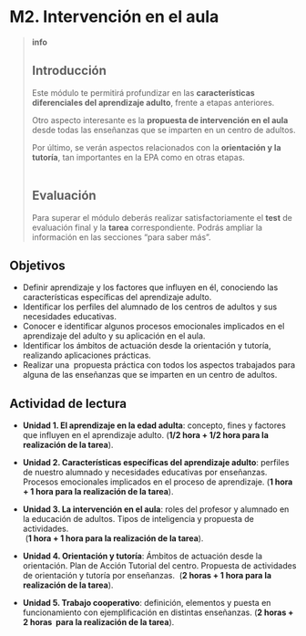 
# M2. Intervención en el aula

>**info**
>## Introducción
>
>Este módulo te permitirá profundizar en las **características diferenciales del aprendizaje adulto**, frente a etapas anteriores.
>
>Otro aspecto interesante es la **propuesta de intervención en el aula** desde todas las enseñanzas que se imparten en un centro de adultos.
>
>Por último, se verán aspectos relacionados con la **orientación y la tutoría**, tan importantes en la EPA como en otras etapas.<br/><br/>
>
>## Evaluación
>
>Para superar el módulo deberás realizar satisfactoriamente el **test** de evaluación final y la **tarea** correspondiente. Podrás ampliar la información en las secciones “para saber más”.

## Objetivos

- Definir aprendizaje y los factores que influyen en él, conociendo las características específicas del aprendizaje adulto.
- Identificar los perfiles del alumnado de los centros de adultos y sus necesidades educativas.
- Conocer e identificar algunos procesos emocionales implicados en el aprendizaje del adulto y su aplicación en el aula.
- Identificar los ámbitos de actuación desde la orientación y tutoría, realizando aplicaciones prácticas.
- Realizar una  propuesta práctica con todos los aspectos trabajados para alguna de las enseñanzas que se imparten en un centro de adultos.

## Actividad de lectura

* **Unidad 1. El aprendizaje en la edad adulta**: concepto, fines y factores que influyen en el aprendizaje adulto. (**1/2 hora + 1/2 hora para la realización de la tarea**).

* **Unidad 2. Características específicas del aprendizaje adulto**: perfiles de nuestro alumnado y necesidades educativas por enseñanzas. Procesos emocionales implicados en el proceso de aprendizaje. (**1 hora + 1 hora para la realización de la tarea**).

* **Unidad 3. La intervención en el aula**: roles del profesor y alumnado en la educación de adultos. Tipos de inteligencia y propuesta de actividades.<br/> (**1 hora + 1 hora para la realización de la tarea**).

* **Unidad 4. Orientación y tutoría**: Ámbitos de actuación desde la orientación. Plan de Acción Tutorial del centro. Propuesta de actividades de orientación y tutoría por enseñanzas.  (**2 horas + 1 hora para la realización de la tarea**).

* **Unidad 5. Trabajo cooperativo**: definición, elementos y puesta en funcionamiento con ejemplificación en distintas enseñanzas. (**2 horas + 2 horas  para la realización de la tarea**).
